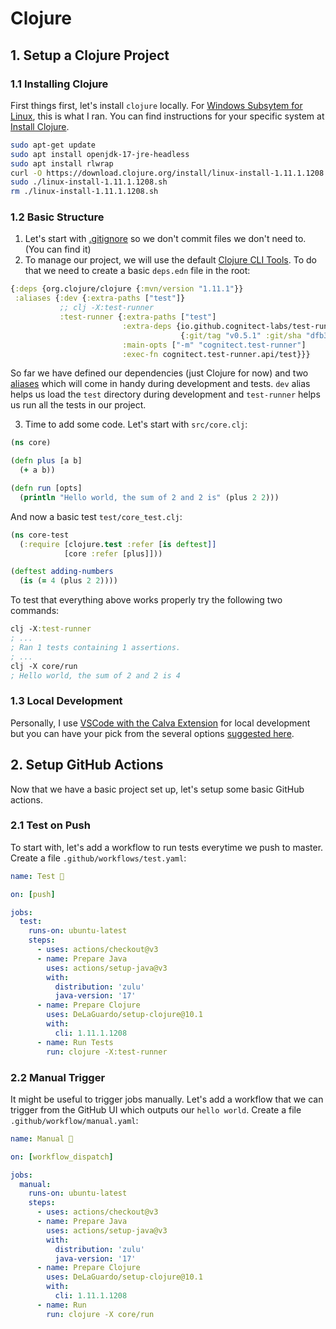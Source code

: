 # Clojure

## 1. Setup a Clojure Project

### 1.1 Installing Clojure

First things first, let's install `clojure` locally. For [Windows Subsytem for Linux](https://learn.microsoft.com/en-us/windows/wsl/install), this is what I ran. You can find instructions for your specific system at [Install Clojure](https://clojure.org/guides/install_clojure).

```sh
sudo apt-get update
sudo apt install openjdk-17-jre-headless
sudo apt install rlwrap
curl -O https://download.clojure.org/install/linux-install-1.11.1.1208.sh && chmod +x linux-install-1.11.1.1208.sh
sudo ./linux-install-1.11.1.1208.sh
rm ./linux-install-1.11.1.1208.sh
```

### 1.2 Basic Structure

1. Let's start with [.gitignore](./.gitignore) so we don't commit files we don't need to. (You can find it)
2. To manage our project, we will use the default [Clojure CLI Tools](https://clojure.org/guides/deps_and_cli). To do that we need to create a basic `deps.edn` file in the root:

```clj
{:deps {org.clojure/clojure {:mvn/version "1.11.1"}}
 :aliases {:dev {:extra-paths ["test"]}
           ;; clj -X:test-runner
           :test-runner {:extra-paths ["test"]
                         :extra-deps {io.github.cognitect-labs/test-runner
                                      {:git/tag "v0.5.1" :git/sha "dfb30dd"}}
                         :main-opts ["-m" "cognitect.test-runner"]
                         :exec-fn cognitect.test-runner.api/test}}}
```

So far we have defined our dependencies (just Clojure for now) and two [aliases](https://practical.li/blog-staging/posts/clojure-cli-tools-understanding-aliases) which will come in handy during development and tests. `dev` alias helps us load the `test` directory during development and `test-runner` helps us run all the tests in our project.

3. Time to add some code. Let's start with `src/core.clj`:

```clj
(ns core)

(defn plus [a b]
  (+ a b))

(defn run [opts]
  (println "Hello world, the sum of 2 and 2 is" (plus 2 2)))
```

And now a basic test `test/core_test.clj`:

```clj
(ns core-test
  (:require [clojure.test :refer [is deftest]]
            [core :refer [plus]]))

(deftest adding-numbers
  (is (= 4 (plus 2 2))))
```

To test that everything above works properly try the following two commands:

```clj
clj -X:test-runner
; ...
; Ran 1 tests containing 1 assertions.
; ...
clj -X core/run
; Hello world, the sum of 2 and 2 is 4
```

### 1.3 Local Development

Personally, I use [VSCode with the Calva Extension](https://clojure.org/guides/editors#_vs_code_rapidly_evolving_beginner_friendly) for local development but you can have your pick from the several options [suggested here](https://clojure.org/guides/editors).

## 2. Setup GitHub Actions

Now that we have a basic project set up, let's setup some basic GitHub actions.

### 2.1 Test on Push

To start with, let's add a workflow to run tests everytime we push to master. Create a file `.github/workflows/test.yaml`:

```yaml
name: Test 🧪

on: [push]

jobs:
  test:
    runs-on: ubuntu-latest
    steps:
      - uses: actions/checkout@v3
      - name: Prepare Java
        uses: actions/setup-java@v3
        with:
          distribution: 'zulu'
          java-version: '17'
      - name: Prepare Clojure
        uses: DeLaGuardo/setup-clojure@10.1
        with:
          cli: 1.11.1.1208
      - name: Run Tests
        run: clojure -X:test-runner
```

### 2.2 Manual Trigger

It might be useful to trigger jobs manually. Let's add a workflow that we can trigger from the GitHub UI which outputs our `hello world`. Create a file `.github/workflow/manual.yaml`:

```yaml
name: Manual 🏃

on: [workflow_dispatch]

jobs:
  manual:
    runs-on: ubuntu-latest
    steps:
      - uses: actions/checkout@v3
      - name: Prepare Java
        uses: actions/setup-java@v3
        with:
          distribution: 'zulu'
          java-version: '17'
      - name: Prepare Clojure
        uses: DeLaGuardo/setup-clojure@10.1
        with:
          cli: 1.11.1.1208
      - name: Run
        run: clojure -X core/run
```
